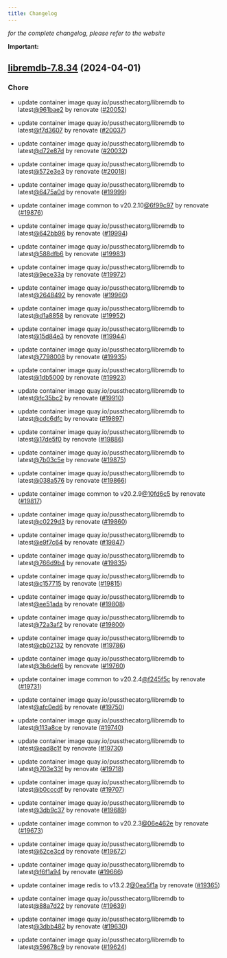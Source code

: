 ```yaml
---
title: Changelog
---
```



*for the complete changelog, please refer to the website*

**Important:**


## [libremdb-7.8.34](https://github.com/truecharts/charts/compare/libremdb-7.6.0...libremdb-7.8.34) (2024-04-01)

### Chore



- update container image quay.io/pussthecatorg/libremdb to latest[@961bae2](https://github.com/961bae2) by renovate ([#20052](https://github.com/truecharts/charts/issues/20052))

- update container image quay.io/pussthecatorg/libremdb to latest[@f7d3607](https://github.com/f7d3607) by renovate ([#20037](https://github.com/truecharts/charts/issues/20037))

- update container image quay.io/pussthecatorg/libremdb to latest[@d72e87d](https://github.com/d72e87d) by renovate ([#20032](https://github.com/truecharts/charts/issues/20032))

- update container image quay.io/pussthecatorg/libremdb to latest[@572e3e3](https://github.com/572e3e3) by renovate ([#20018](https://github.com/truecharts/charts/issues/20018))

- update container image quay.io/pussthecatorg/libremdb to latest[@6475a0d](https://github.com/6475a0d) by renovate ([#19999](https://github.com/truecharts/charts/issues/19999))

- update container image common to v20.2.10[@6f99c97](https://github.com/6f99c97) by renovate ([#19876](https://github.com/truecharts/charts/issues/19876))

- update container image quay.io/pussthecatorg/libremdb to latest[@642bb96](https://github.com/642bb96) by renovate ([#19994](https://github.com/truecharts/charts/issues/19994))

- update container image quay.io/pussthecatorg/libremdb to latest[@588dfb6](https://github.com/588dfb6) by renovate ([#19983](https://github.com/truecharts/charts/issues/19983))

- update container image quay.io/pussthecatorg/libremdb to latest[@9ece33a](https://github.com/9ece33a) by renovate ([#19972](https://github.com/truecharts/charts/issues/19972))

- update container image quay.io/pussthecatorg/libremdb to latest[@2648492](https://github.com/2648492) by renovate ([#19960](https://github.com/truecharts/charts/issues/19960))

- update container image quay.io/pussthecatorg/libremdb to latest[@d1a8858](https://github.com/d1a8858) by renovate ([#19952](https://github.com/truecharts/charts/issues/19952))

- update container image quay.io/pussthecatorg/libremdb to latest[@15d84e3](https://github.com/15d84e3) by renovate ([#19944](https://github.com/truecharts/charts/issues/19944))

- update container image quay.io/pussthecatorg/libremdb to latest[@7798008](https://github.com/7798008) by renovate ([#19935](https://github.com/truecharts/charts/issues/19935))

- update container image quay.io/pussthecatorg/libremdb to latest[@1db5000](https://github.com/1db5000) by renovate ([#19923](https://github.com/truecharts/charts/issues/19923))

- update container image quay.io/pussthecatorg/libremdb to latest[@fc35bc2](https://github.com/fc35bc2) by renovate ([#19910](https://github.com/truecharts/charts/issues/19910))

- update container image quay.io/pussthecatorg/libremdb to latest[@cdc6dfc](https://github.com/cdc6dfc) by renovate ([#19897](https://github.com/truecharts/charts/issues/19897))

- update container image quay.io/pussthecatorg/libremdb to latest[@17de5f0](https://github.com/17de5f0) by renovate ([#19886](https://github.com/truecharts/charts/issues/19886))

- update container image quay.io/pussthecatorg/libremdb to latest[@7b03c5e](https://github.com/7b03c5e) by renovate ([#19875](https://github.com/truecharts/charts/issues/19875))

- update container image quay.io/pussthecatorg/libremdb to latest[@038a576](https://github.com/038a576) by renovate ([#19866](https://github.com/truecharts/charts/issues/19866))

- update container image common to v20.2.9[@10fd6c5](https://github.com/10fd6c5) by renovate ([#19817](https://github.com/truecharts/charts/issues/19817))

- update container image quay.io/pussthecatorg/libremdb to latest[@c0229d3](https://github.com/c0229d3) by renovate ([#19860](https://github.com/truecharts/charts/issues/19860))

- update container image quay.io/pussthecatorg/libremdb to latest[@e9f7c64](https://github.com/e9f7c64) by renovate ([#19847](https://github.com/truecharts/charts/issues/19847))

- update container image quay.io/pussthecatorg/libremdb to latest[@766d9b4](https://github.com/766d9b4) by renovate ([#19835](https://github.com/truecharts/charts/issues/19835))

- update container image quay.io/pussthecatorg/libremdb to latest[@c157715](https://github.com/c157715) by renovate ([#19815](https://github.com/truecharts/charts/issues/19815))

- update container image quay.io/pussthecatorg/libremdb to latest[@ee51ada](https://github.com/ee51ada) by renovate ([#19808](https://github.com/truecharts/charts/issues/19808))

- update container image quay.io/pussthecatorg/libremdb to latest[@72a3af2](https://github.com/72a3af2) by renovate ([#19800](https://github.com/truecharts/charts/issues/19800))

- update container image quay.io/pussthecatorg/libremdb to latest[@cb02132](https://github.com/cb02132) by renovate ([#19786](https://github.com/truecharts/charts/issues/19786))

- update container image quay.io/pussthecatorg/libremdb to latest[@3b6def6](https://github.com/3b6def6) by renovate ([#19760](https://github.com/truecharts/charts/issues/19760))

- update container image common to v20.2.4[@f245f5c](https://github.com/f245f5c) by renovate ([#19731](https://github.com/truecharts/charts/issues/19731))

- update container image quay.io/pussthecatorg/libremdb to latest[@afc0ed6](https://github.com/afc0ed6) by renovate ([#19750](https://github.com/truecharts/charts/issues/19750))

- update container image quay.io/pussthecatorg/libremdb to latest[@113a8ce](https://github.com/113a8ce) by renovate ([#19740](https://github.com/truecharts/charts/issues/19740))

- update container image quay.io/pussthecatorg/libremdb to latest[@ead8c1f](https://github.com/ead8c1f) by renovate ([#19730](https://github.com/truecharts/charts/issues/19730))

- update container image quay.io/pussthecatorg/libremdb to latest[@703e33f](https://github.com/703e33f) by renovate ([#19718](https://github.com/truecharts/charts/issues/19718))

- update container image quay.io/pussthecatorg/libremdb to latest[@b0cccdf](https://github.com/b0cccdf) by renovate ([#19707](https://github.com/truecharts/charts/issues/19707))

- update container image quay.io/pussthecatorg/libremdb to latest[@3db9c37](https://github.com/3db9c37) by renovate ([#19689](https://github.com/truecharts/charts/issues/19689))

- update container image common to v20.2.3[@06e462e](https://github.com/06e462e) by renovate ([#19673](https://github.com/truecharts/charts/issues/19673))

- update container image quay.io/pussthecatorg/libremdb to latest[@62ce3cd](https://github.com/62ce3cd) by renovate ([#19672](https://github.com/truecharts/charts/issues/19672))

- update container image quay.io/pussthecatorg/libremdb to latest[@f6f1a94](https://github.com/f6f1a94) by renovate ([#19666](https://github.com/truecharts/charts/issues/19666))

- update container image redis to v13.2.2[@0ea5f1a](https://github.com/0ea5f1a) by renovate ([#19365](https://github.com/truecharts/charts/issues/19365))

- update container image quay.io/pussthecatorg/libremdb to latest[@88a7d22](https://github.com/88a7d22) by renovate ([#19639](https://github.com/truecharts/charts/issues/19639))

- update container image quay.io/pussthecatorg/libremdb to latest[@3dbb482](https://github.com/3dbb482) by renovate ([#19630](https://github.com/truecharts/charts/issues/19630))

- update container image quay.io/pussthecatorg/libremdb to latest[@59678c9](https://github.com/59678c9) by renovate ([#19624](https://github.com/truecharts/charts/issues/19624))
